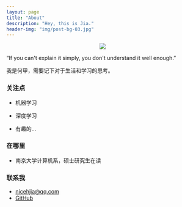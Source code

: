 ```yaml
---
layout: page
title: "About"
description: "Hey, this is Jia."
header-img: "img/post-bg-03.jpg"
---
```


<center>
<p><img src="http://oryij6mqs.bkt.clouddn.com/blog/image/About/xiongji.jpg" align="center"></p>
</center>



“If you can't explain it simply, you don't understand it well enough.”

我是何甲，需要记下对于生活和学习的思考。


### 关注点

- 机器学习

- 深度学习

- 有趣的...


### 在哪里

- ​南京大学计算机系，硕士研究生在读


### 联系我

- nicehjia@qq.com
- [GitHub](https://github.com/nicegdhj)







